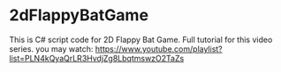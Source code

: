 # 2dFlappyBatGame
This is C# script code for 2D Flappy Bat Game.
Full tutorial for this video series. you may watch: https://www.youtube.com/playlist?list=PLN4kQyaQrLR3HvdjZg8LbqtmswzO2TaZs
